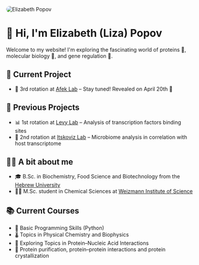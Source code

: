 <link rel="stylesheet" href="/elizabethp.github.io/assets/style.css">
<link href="https://fonts.googleapis.com/css2?family=Fira+Sans&display=swap" rel="stylesheet">

<div class="container">
  <div class="left-column">
    <img src="/elizabethp.github.io/assets/profile.png" alt="Elizabeth Popov" style="max-width:100%; border-radius:12px;" />
  </div>
  <div class="right-column">
  
  <h1>👋 Hi, I'm Elizabeth (Liza) Popov</h1>

  <p>Welcome to my website! I'm exploring the fascinating world of proteins 🧬, molecular biology 🧫, and gene regulation 🧠.</p>

  <h2>🔬 Current Project</h2>
  <ul>
    <li>🧪 3rd rotation at <a href="https://www.weizmann.ac.il/CSB/Afek/home">Afek Lab</a> – Stay tuned! Revealed on April 20th 👀</li>
  </ul>

  <h2>🧠 Previous Projects</h2>
  <ul>
    <li>📊 1st rotation at <a href="https://www.weizmann.ac.il/CSB/levy/">Levy Lab</a> – Analysis of transcription factors binding sites</li>
    <li>🧻 2nd rotation at <a href="https://shalevlab.weizmann.ac.il/">Itskoviz Lab</a> – Microbiome analysis in correlation with host transcriptome</li>
  </ul>

  <h2>🙋‍♀️ A bit about me</h2>
  <ul>
    <li>🎓 B.Sc. in Biochemistry, Food Science and Biotechnology from the <a href="https://en.hafakulta.agri.huji.ac.il/">Hebrew University</a></li>
    <li>🧑‍🔬 M.Sc. student in Chemical Sciences at <a href="https://www.weizmann.ac.il/pages/">Weizmann Institute of Science</a></li>
  </ul>

  <h2>📚 Current Courses</h2>
  <ul>
    <li>🐍 Basic Programming Skills (Python)</li>
    <li>🌡️ Topics in Physical Chemistry and Biophysics</li>
    <li>🧬 Exploring Topics in Protein–Nucleic Acid Interactions</li>
    <li>🔬 Protein purification, protein–protein interactions and protein crystallization</li>
  </ul>

  </div>
</div>

